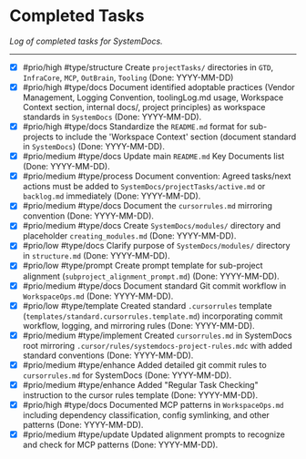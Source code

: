 # Completed Tasks

*Log of completed tasks for SystemDocs.*

---

- [x] #prio/high #type/structure Create `projectTasks/` directories in `GTD`, `InfraCore`, `MCP`, `OutBrain`, `Tooling` (Done: YYYY-MM-DD)
- [x] #prio/high #type/docs Document identified adoptable practices (Vendor Management, Logging Convention, toolingLog.md usage, Workspace Context section, internal docs/, project principles) as workspace standards in `SystemDocs` (Done: YYYY-MM-DD).
- [x] #prio/high #type/docs Standardize the `README.md` format for sub-projects to include the 'Workspace Context' section (document standard in `SystemDocs`) (Done: YYYY-MM-DD).
- [x] #prio/medium #type/docs Update main `README.md` Key Documents list (Done: YYYY-MM-DD).
- [x] #prio/medium #type/process Document convention: Agreed tasks/next actions must be added to `SystemDocs/projectTasks/active.md` or `backlog.md` immediately (Done: YYYY-MM-DD).
- [x] #prio/medium #type/docs Document the `cursorrules.md` mirroring convention (Done: YYYY-MM-DD).
- [x] #prio/medium #type/docs Create `SystemDocs/modules/` directory and placeholder `creating_modules.md` (Done: YYYY-MM-DD).
- [x] #prio/low #type/docs Clarify purpose of `SystemDocs/modules/` directory in `structure.md` (Done: YYYY-MM-DD).
- [x] #prio/low #type/prompt Create prompt template for sub-project alignment (`subproject_alignment_prompt.md`) (Done: YYYY-MM-DD).
- [x] #prio/medium #type/docs Document standard Git commit workflow in `WorkspaceOps.md` (Done: YYYY-MM-DD).
- [x] #prio/low #type/template Created standard `.cursorrules` template (`templates/standard.cursorrules.template.md`) incorporating commit workflow, logging, and mirroring rules (Done: YYYY-MM-DD).
- [x] #prio/medium #type/implement Created `cursorrules.md` in SystemDocs root mirroring `.cursor/rules/systemdocs-project-rules.mdc` with added standard conventions (Done: YYYY-MM-DD).
- [x] #prio/medium #type/enhance Added detailed git commit rules to `cursorrules.md` for SystemDocs (Done: YYYY-MM-DD).
- [x] #prio/medium #type/enhance Added "Regular Task Checking" instruction to the cursor rules template (Done: YYYY-MM-DD).
- [x] #prio/high #type/docs Documented MCP patterns in `WorkspaceOps.md` including dependency classification, config symlinking, and other patterns (Done: YYYY-MM-DD).
- [x] #prio/medium #type/update Updated alignment prompts to recognize and check for MCP patterns (Done: YYYY-MM-DD). 